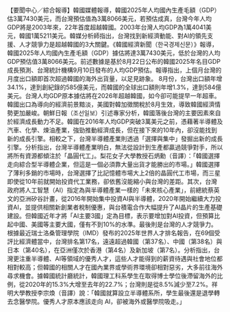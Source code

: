 【要聞中心／綜合報導】韓國媒體報導，韓國2025年人均國內生產毛額（GDP）估3萬7430美元，而台灣預估值為3萬8066美元，若預估成真，台灣今年人均GDP將是2003年來，22年首度超越韓國。2003年台灣人均GDP為1萬4041美元，韓國1萬5211美元。韓媒分析師指出，台灣找到新經濟動能、對AI的領先支援、人才競爭力是超越韓國的3大關鍵。《韓國經濟新聞（한국경제신문）》報導，韓國2025年人均國內生產毛額（GDP）據估將達3萬7430美元，低於台灣的人均GDP預估值3萬8066美元。前述數據是基於8月22日公布的韓國2025年名目GDP成長預測、台灣統計機構9月10日發布的人均GDP預估。報導指出，上個月台灣的月度出口額即首次超過韓國的海外出貨量，以足見跡象。 8月份，台灣出口額年增34.1%，達到創紀錄的585億美元，而韓國的全球出口額則年增1.3%，達到584億美元。台灣人均GDP原本據估將在2026年超越韓國，如今卻可能提早一年超車。韓國出口為導向的經濟前景黯淡，美國對韓加徵關稅於8月生效，導致韓國經濟情勢更加嚴峻。朝鮮日報（조선일보）引述專家分析，韓國落後台灣的主要因素來自於經濟成長動力不足。韓國在2016年人均GDP突破3萬美元之前，憑藉著半導體及汽車、化學、煉油產業，強勁推動經濟成長，但在接下來的10年內，卻沒能找到新的成長引擎。相較之下，台灣半導體產業則透過「選擇與集中」發掘出新的成長引擎。分析指出，台灣半導體產業明白，無法從設計到生產都贏過競爭對手，所以將所有資源都傾注於「晶圓代工」。梨花女子大學教授石炳勳（音譯）：「韓國選擇走向綜合型半導體企業，但這是一個必須靠大量出貨才能勝出的市場。」韓國選擇了薄利多銷的市場時，台灣選擇了比記憶體市場大上2倍的晶圓代工市場，而三星即使從10年前就開始投資代工業務，卻依舊沒能縮小與台灣的差距。其次，台灣政府將人工智慧（AI）指定為與半導體產業一樣的「未來核心產業」，前總統蔡英文的亞洲矽谷計畫，從2016年開始集中投資AI與半導體，2020年開始繼續大力投資AI，並提供相關新創業者稅制優惠，與台積電合作大幅提升了AI晶片的生產基礎建設。但韓國近年才將「AI主要3國」定為目標，表示要增加對AI投資，但預算比起中國、美國等主要大國，僅有不到10%的水準。最後則是台灣的人才競爭力。根據最近瑞士洛桑管理學院（IMD）發布的2025年世界人才排名報告，在69個受評比經濟體當中，台灣排名第17名，遠遠超過韓國（第37名）、中國（第38名）與日本（第40名），在亞洲僅次於香港（第4名）及新加坡（第7名）。分析指出，台灣更注重半導體、AI等領域的優秀人才，這些人才能得到的薪資待遇與社會地位都相對較高；但韓國的相關人才在國內業界或學術界環境卻相對惡劣，大多前往海外尋求機會。據韓國統計廳統計，韓國理工科系學生在取得博士學位後滯留海外的比例，從2020年的15.3%大增至去年的22.7%；台灣則是從8.5%減少至7.2%。祥明大學教授李宗煥（音譯）說：「韓國就算設立半導體系所，學生最後還是退學轉去念醫學院。優秀人才原本應該走向 AI，卻被海外或醫學院吸走。」